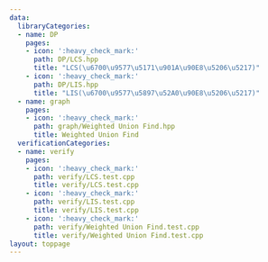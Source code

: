 ```yaml
---
data:
  libraryCategories:
  - name: DP
    pages:
    - icon: ':heavy_check_mark:'
      path: DP/LCS.hpp
      title: "LCS(\u6700\u9577\u5171\u901A\u90E8\u5206\u5217)"
    - icon: ':heavy_check_mark:'
      path: DP/LIS.hpp
      title: "LIS(\u6700\u9577\u5897\u52A0\u90E8\u5206\u5217)"
  - name: graph
    pages:
    - icon: ':heavy_check_mark:'
      path: graph/Weighted Union Find.hpp
      title: Weighted Union Find
  verificationCategories:
  - name: verify
    pages:
    - icon: ':heavy_check_mark:'
      path: verify/LCS.test.cpp
      title: verify/LCS.test.cpp
    - icon: ':heavy_check_mark:'
      path: verify/LIS.test.cpp
      title: verify/LIS.test.cpp
    - icon: ':heavy_check_mark:'
      path: verify/Weighted Union Find.test.cpp
      title: verify/Weighted Union Find.test.cpp
layout: toppage
---
```

